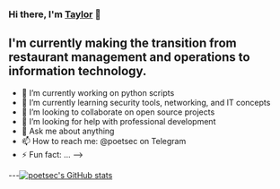 ### Hi there, I'm [Taylor][linkedin] 👋

## I'm currently making the transition from restaurant management and operations to information technology.

- 🔭 I’m currently working on python scripts
- 🌱 I’m currently learning security tools, networking, and IT concepts
- 👯 I’m looking to collaborate on open source projects
- 🤔 I’m looking for help with professional development
- 💬 Ask me about anything
- 📫 How to reach me: @poetsec on Telegram
- ⚡ Fun fact: ...
-->

---[![poetsec's GitHub stats](https://github-readme-stats.vercel.app/api?username=poetsec)](https://github.com/poetsec/github-readme-stats)


[linkedin]: https://www.linkedin.com/in/taylor-shakespear/ 
